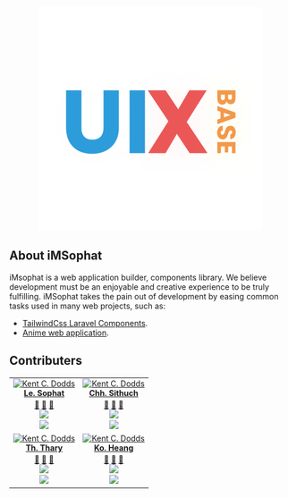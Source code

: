 <p align="center">
    <a href="#" target="_blank">
        <img src="https://github.com/uixbase/uixbase-laravel/raw/master/squard-Logo.svg" width="400"/>
    </a>
</p>

## About iMSophat

iMsophat is a web application builder, components library. We believe development must be an enjoyable and creative experience to be truly fulfilling. iMSophat takes the pain out of development by easing common tasks used in many web projects, such as:

- [TailwindCss Laravel Components](https://packagist.org/packages/sophat/elements).
- [Anime web application](https://github.com/iMSophat/anime).


## Contributers

<!-- -   [`Phat`](https://github.com/pphatDev) : Founder and Full Stack Developer
-   [`Chhem Sithuch`](https://github.com/cthuch) : Backend and Backend Developer
-   [`Thy Thary`](https://github.com/ThyThary) : Front End Developer
-   [`Kol Heang`](https://github.com/KolHeang) : Backend and Front End Developer -->




<table align="center">
    <tbody>
        <tr>
            <td align="center">
                <a href="https://leatsophat.me">
                    <img src="https://avatars.githubusercontent.com/u/65520537?v=4" width="100px;" alt="Kent C. Dodds"/>
                    <br />
                    <sub>
                        <a href="https://github.com/pphatDev"> 
                            <b>Le. Sophat</b>
                        </a>
                    </sub>
                </a>
                <br />
                <a href="https://github.com/iMSophat/anime/discussions" title="Answering Questions">💬</a> 
                <a href="https://github.com/iMSophat/anime/commits?author=pphatDev" title="Documentation">📖</a> 
                <a href="https://github.com/iMSophat/anime/pulls?q=is%3Apr+reviewed-by%3pphatDev" title="Reviewed Pull Requests">👀</a> 
                <br />
                <img src="https://github-readme-stats.vercel.app/api?username=pphatDev&show_icons=true" width="100%">
                <br />
                <img src="https://github-readme-stats.vercel.app/api/top-langs/?username=pphatDev&layout=compact" width="100%">
            </td>
            <td align="center">
                <a href="#">
                    <img src="https://avatars.githubusercontent.com/u/128199454?v=4" width="100px;" alt="Kent C. Dodds"/>
                    <br />
                    <sub>
                        <a href="https://github.com/cthuch"> 
                            <b>Chh. Sithuch</b>
                        </a>
                    </sub>
                </a>
                <br />
                <a href="https://github.com/iMSophat/anime/discussions" title="Answering Questions">💬</a> 
                <a href="https://github.com/iMSophat/anime/commits?author=cthuch" title="Documentation">📖</a> 
                <a href="https://github.com/iMSophat/anime/pulls?q=is%3Apr+reviewed-by%cthuch" title="Reviewed Pull Requests">👀</a> 
                <br />
                <img src="https://github-readme-stats.vercel.app/api?username=cthuch&show_icons=true" width="100%">
                <br />
                <img src="https://github-readme-stats.vercel.app/api/top-langs/?username=cthuch&layout=compact" width="100%">
            </td>
            </tr>
            <tr>
            <td align="center">
                <a href="#">
                    <img src="https://avatars.githubusercontent.com/u/88573482?v=4" width="100px;" alt="Kent C. Dodds"/>
                    <br />
                    <sub>
                        <a href="https://github.com/ThyThary"> 
                            <b>Th. Thary</b>
                        </a>
                    </sub>
                </a>
                <br />
                <a href="https://github.com/iMSophat/anime/discussions" title="Answering Questions">💬</a> 
                <a href="https://github.com/iMSophat/anime/commits?author=ThyThary" title="Documentation">📖</a> 
                <a href="https://github.com/iMSophat/anime/pulls?q=is%3Apr+reviewed-by%ThyThary" title="Reviewed Pull Requests">👀</a> 
                <br />
                <img src="https://github-readme-stats.vercel.app/api?username=ThyThary&show_icons=true" width="100%">
                <br />
                <img src="https://github-readme-stats.vercel.app/api/top-langs/?username=ThyThary&layout=compact" width="100%">
            </td>
            <td align="center">
                <a href="#">
                    <img src="https://avatars.githubusercontent.com/u/114801328?v=4" width="100px;" alt="Kent C. Dodds"/>
                    <br />
                    <sub>
                        <a href="https://github.com/KolHeang"> 
                            <b>Ko. Heang</b>
                        </a>
                    </sub>
                </a>
                <br />
                <a href="https://github.com/iMSophat/anime/discussions" title="Answering Questions">💬</a> 
                <a href="https://github.com/iMSophat/anime/commits?author=KolHeang" title="Documentation">📖</a> 
                <a href="https://github.com/iMSophat/anime/pulls?q=is%3Apr+reviewed-by%KolHeang" title="Reviewed Pull Requests">👀</a> 
                <br />
                <img src="https://github-readme-stats.vercel.app/api?username=KolHeang&show_icons=true" width="100%">
                <br />
                <img src="https://github-readme-stats.vercel.app/api/top-langs/?username=KolHeang&layout=compact" width="100%">
            </td>
        </tr>
    </tbody>
</table>
